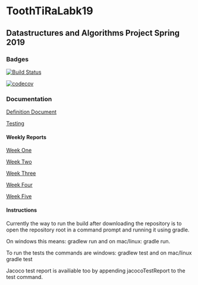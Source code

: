 # ToothTiRaLabk19
## Datastructures and Algorithms Project Spring 2019 ##

### Badges

[![Build Status](https://travis-ci.org/xTooth/ToothTiRaLabk19.svg?branch=master)](https://travis-ci.org/xTooth/ToothTiRaLabk19)

[![codecov](https://codecov.io/gh/xTooth/ToothTiRaLabk19/branch/master/graph/badge.svg)](https://codecov.io/gh/xTooth/ToothTiRaLabk19)

### Documentation

[Definition Document](https://github.com/xTooth/ToothTiRaLabk19/blob/master/Documentation/Definition_Document.md)

[Testing](https://github.com/xTooth/ToothTiRaLabk19/blob/master/Documentation/TestingDoc.md)

#### Weekly Reports

[Week One](https://github.com/xTooth/ToothTiRaLabk19/blob/master/Documentation/Week1Report.md)

[Week Two](https://github.com/xTooth/ToothTiRaLabk19/blob/master/Documentation/Week2Report.md)

[Week Three](https://github.com/xTooth/ToothTiRaLabk19/blob/master/Documentation/Week3Report.md)

[Week Four](https://github.com/xTooth/ToothTiRaLabk19/blob/master/Documentation/Week4Report.md)

[Week Five](https://github.com/xTooth/ToothTiRaLabk19/blob/master/Documentation/Week5Report.md)


#### Instructions

Currently the way to run the build after downloading the repository is to open the repository root in a command prompt and running it using gradle. 

On windows this means: gradlew run 
and on mac/linux: gradle run. 

To run the tests the commands are windows: gradlew test 
and on mac/linux gradle test

Jacoco test report is availiable too by appending jacocoTestReport to the test command.
